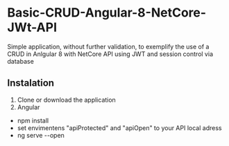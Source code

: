 # Basic-CRUD-Angular-8-NetCore-JWt-API
Simple application, without further validation, to exemplify the use of a CRUD in Anlgular 8 with NetCore API using JWT and session control via database

## Instalation
1. Clone or download the application
2. Angular
- npm install
- set envimentens "apiProtected" and "apiOpen" to your API local adress 
- ng serve --open
